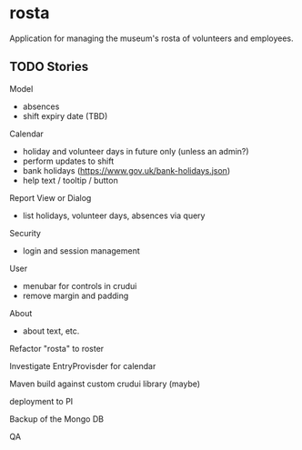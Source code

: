 # rosta
Application for managing the museum's rosta of volunteers and employees.

## TODO Stories

Model
- absences
- shift expiry date (TBD)

Calendar
- holiday and volunteer days in  future only (unless an admin?)
- perform updates to shift
- bank holidays (https://www.gov.uk/bank-holidays.json)
- help text / tooltip / button

Report View or Dialog
- list holidays, volunteer days, absences via query

Security
- login and session management

User
- menubar for controls in crudui
- remove margin and padding

About
- about text, etc.

Refactor "rosta" to roster

Investigate EntryProvisder for calendar

Maven build against custom crudui library (maybe)

deployment to PI

Backup of the Mongo DB

QA
